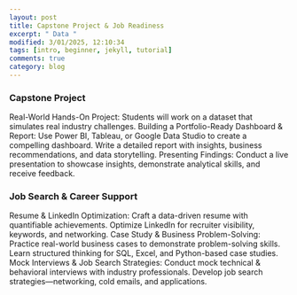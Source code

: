 ```yaml
---
layout: post
title: Capstone Project & Job Readiness
excerpt: " Data "
modified: 3/01/2025, 12:10:34
tags: [intro, beginner, jekyll, tutorial]
comments: true
category: blog
---
```


### Capstone Project
Real-World Hands-On Project: Students will work on a dataset that simulates real industry challenges.
Building a Portfolio-Ready Dashboard & Report:
Use Power BI, Tableau, or Google Data Studio to create a compelling dashboard.
Write a detailed report with insights, business recommendations, and data storytelling.
Presenting Findings:
Conduct a live presentation to showcase insights, demonstrate analytical skills, and receive feedback.
### Job Search & Career Support
Resume & LinkedIn Optimization:
Craft a data-driven resume with quantifiable achievements.
Optimize LinkedIn for recruiter visibility, keywords, and networking.
Case Study & Business Problem-Solving:
Practice real-world business cases to demonstrate problem-solving skills.
Learn structured thinking for SQL, Excel, and Python-based case studies.
Mock Interviews & Job Search Strategies:
Conduct mock technical & behavioral interviews with industry professionals.
Develop job search strategies—networking, cold emails, and applications.
